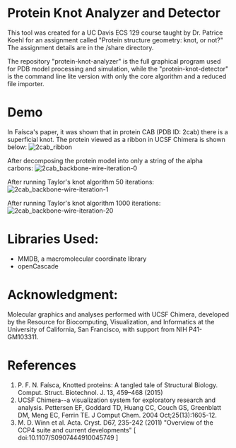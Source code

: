 # Protein Knot Analyzer and Detector
This tool was created for a UC Davis ECS 129 course taught by Dr. Patrice Koehl for an assignment called "Protein structure geometry: knot, or not?" The assignment details are in the /share directory. 

The repository "protein-knot-analyzer" is the full graphical program used for PDB model processing and simulation, while the "protein-knot-detector" is the command line lite version with only the core algorithm and a reduced file importer.

# Demo
In Faísca's paper, it was shown that in protein CAB (PDB ID: 2cab) there is a superficial knot. The protein viewed as a ribbon in UCSF Chimera is shown below:
![2cab_ribbon](https://github.com/bradosia/protein-knot-analyzer/blob/master/share/report/2cab_ribbon.jpg?raw=true)

After decomposing the protein model into only a string of the alpha carbons:
![2cab_backbone-wire-iteration-0](https://github.com/bradosia/protein-knot-analyzer/blob/master/share/report/2cab_backbone-wire-iteration-1.jpg?raw=true)

After running Taylor's knot algorithm 50 iterations:
![2cab_backbone-wire-iteration-1](https://github.com/bradosia/protein-knot-analyzer/blob/master/share/report/2cab_backbone-wire-iteration-1.jpg?raw=true)

After running Taylor's knot algorithm 1000 iterations:
![2cab_backbone-wire-iteration-20](https://github.com/bradosia/protein-knot-analyzer/blob/master/share/report/2cab_backbone-wire-iteration-20.jpg?raw=true)

# Libraries Used:
* MMDB, a macromolecular coordinate library
* openCascade

# Acknowledgment:
Molecular graphics and analyses performed with UCSF Chimera, developed by the Resource for Biocomputing, Visualization, and Informatics at the University of California, San Francisco, with support from NIH P41-GM103311.

# References
1. P. F. N. Faísca, Knotted proteins: A tangled tale of Structural Biology.
Comput. Struct. Biotechnol. J. 13, 459–468 (2015)
2. UCSF Chimera--a visualization system for exploratory research and analysis. Pettersen EF, Goddard TD, Huang CC, Couch GS, Greenblatt DM, Meng EC, Ferrin TE. J Comput Chem. 2004 Oct;25(13):1605-12.
3. M. D. Winn et al. Acta. Cryst. D67, 235-242 (2011)
"Overview of the CCP4 suite and current developments"
[ doi:10.1107/S0907444910045749 ]
